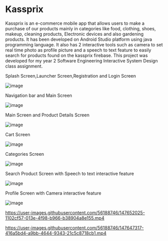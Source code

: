 # Kassprix
Kassprix is an e-commerce mobile app that allows users to make a purchase of our products mainly in categories like food, clothing, shoes, makeup, cleaning products, Electronic devices and also gardening products. It has been developed on Android Studio platform using java programming language. It also has 2 interactive tools such as camera to set real time photo as profile picture and a speech to text feature to easily search for products found on the kassprix firebase. This project was developed for my year 2 Software Engineering Interactive System Design class assignment.

Splash Screen,Launcher Screen,Registration and Login Screen

![image](https://user-images.githubusercontent.com/56188746/122443344-57aba000-cf54-11eb-9956-70f0d88af386.png)


Navigation bar and Main Screen

![image](https://user-images.githubusercontent.com/56188746/122443504-845fb780-cf54-11eb-884d-3ddedc416e45.png)


Main Screen and Product Details Screen

![image](https://user-images.githubusercontent.com/56188746/122443799-c5f06280-cf54-11eb-882d-04c19e120b70.png)


Cart Screen

![image](https://user-images.githubusercontent.com/56188746/122443884-db658c80-cf54-11eb-8a7d-2cdac5d95c6a.png)


Categories Screen

![image](https://user-images.githubusercontent.com/56188746/122444002-f7692e00-cf54-11eb-8758-aca44f8a4dd5.png)


Search Product Screen with Speech to text interactive feature

![image](https://user-images.githubusercontent.com/56188746/122444163-21baeb80-cf55-11eb-87ca-6b3b423b3eb6.png)


Profile Screen with Camera interactive feature

![image](https://user-images.githubusercontent.com/56188746/122444289-3c8d6000-cf55-11eb-8e71-a773023f9060.png)





https://user-images.githubusercontent.com/56188746/147652025-1102cf57-013e-4f98-b966-b38904a8e155.mp4






https://user-images.githubusercontent.com/56188746/147647317-416a5bd4-a9bb-4644-9343-21c5c8718cb1.mp4






